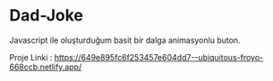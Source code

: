 # Dad-Joke
 Javascript ile oluşturduğum basit bir dalga animasyonlu buton.

Proje Linki : https://649e895fc6f253457e604dd7--ubiquitous-froyo-668ccb.netlify.app/